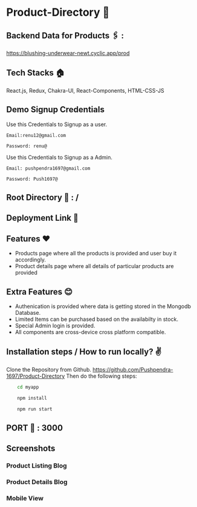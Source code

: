 # Product-Directory 🦾

## Backend Data for Products 🖇️ : 
https://blushing-underwear-newt.cyclic.app/prod

## Tech Stacks 🏠
React.js, Redux, Chakra-UI, React-Components, HTML-CSS-JS

## Demo Signup Credentials
Use this Credentials to Signup as a user.

``Email:renu12@gmail.com``

``Password: renu@``

Use this Credentials to Signup as a Admin.

``Email: pushpendra1697@gmail.com``

``Password: Push1697@``

## Root Directory 🏡 : /

## Deployment Link 🔗

## Features ❤️
- Products page where all the products is provided and user buy it accordingly.
- Product details page where all details of particular products are provided

## Extra Features 😊
- Authenication is provided where data is getting stored in the Mongodb Database.
- Limited Items can be purchased based on the availabilty in stock.
- Special Admin login is provided.
- All components are cross-device cross platform compatible.


## Installation steps / How to run locally? ✌️

Clone the Repository from Github.
https://github.com/Pushpendra-1697/Product-Directory
Then do the following steps:

```bash
    cd myapp

    npm install

    npm run start
```

## PORT 🧽 : 3000

## Screenshots
### Product Listing Blog
### Product Details Blog

### Mobile View
